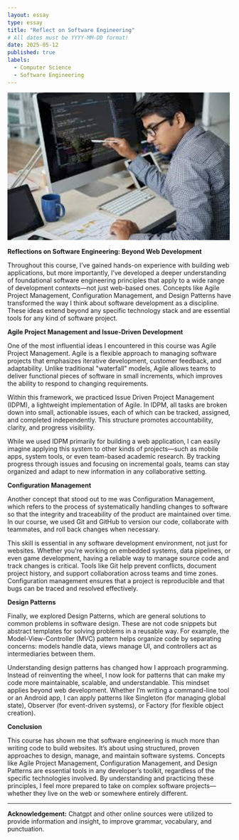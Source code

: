```yaml
---
layout: essay
type: essay
title: "Reflect on Software Engineering"
# All dates must be YYYY-MM-DD format!
date: 2025-05-12
published: true
labels:
  - Computer Science
  - Software Engineering
---
```


<img width="500px" class="rounded mx-auto d-block" src="../img/download.jpg">


**Reflections on Software Engineering: Beyond Web Development**

Throughout this course, I’ve gained hands-on experience with building web applications, but more importantly, I’ve developed a deeper understanding of foundational software engineering principles that apply to a wide range of development contexts—not just web-based ones. Concepts like Agile Project Management, Configuration Management, and Design Patterns have transformed the way I think about software development as a discipline. These ideas extend beyond any specific technology stack and are essential tools for any kind of software project.

**Agile Project Management and Issue-Driven Development**

One of the most influential ideas I encountered in this course was Agile Project Management. Agile is a flexible approach to managing software projects that emphasizes iterative development, customer feedback, and adaptability. Unlike traditional "waterfall" models, Agile allows teams to deliver functional pieces of software in small increments, which improves the ability to respond to changing requirements.

Within this framework, we practiced Issue Driven Project Management (IDPM), a lightweight implementation of Agile. In IDPM, all tasks are broken down into small, actionable issues, each of which can be tracked, assigned, and completed independently. This structure promotes accountability, clarity, and progress visibility.

While we used IDPM primarily for building a web application, I can easily imagine applying this system to other kinds of projects—such as mobile apps, system tools, or even team-based academic research. By tracking progress through issues and focusing on incremental goals, teams can stay organized and adapt to new information in any collaborative setting.

**Configuration Management**

Another concept that stood out to me was Configuration Management, which refers to the process of systematically handling changes to software so that the integrity and traceability of the product are maintained over time. In our course, we used Git and GitHub to version our code, collaborate with teammates, and roll back changes when necessary.

This skill is essential in any software development environment, not just for websites. Whether you're working on embedded systems, data pipelines, or even game development, having a reliable way to manage source code and track changes is critical. Tools like Git help prevent conflicts, document project history, and support collaboration across teams and time zones. Configuration management ensures that a project is reproducible and that bugs can be traced and resolved effectively.

**Design Patterns**

Finally, we explored Design Patterns, which are general solutions to common problems in software design. These are not code snippets but abstract templates for solving problems in a reusable way. For example, the Model-View-Controller (MVC) pattern helps organize code by separating concerns: models handle data, views manage UI, and controllers act as intermediaries between them.

Understanding design patterns has changed how I approach programming. Instead of reinventing the wheel, I now look for patterns that can make my code more maintainable, scalable, and understandable. This mindset applies beyond web development. Whether I’m writing a command-line tool or an Android app, I can apply patterns like Singleton (for managing global state), Observer (for event-driven systems), or Factory (for flexible object creation).

**Conclusion**

This course has shown me that software engineering is much more than writing code to build websites. It’s about using structured, proven approaches to design, manage, and maintain software systems. Concepts like Agile Project Management, Configuration Management, and Design Patterns are essential tools in any developer’s toolkit, regardless of the specific technologies involved. By understanding and practicing these principles, I feel more prepared to take on complex software projects—whether they live on the web or somewhere entirely different.

---

**Acknowledgement:** Chatgpt and other online sources were utilized to provide information and insight, to improve grammar, vocabulary, and punctuation. 
